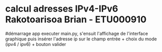 # calcul adresses IPv4-IPv6  Rakotoarisoa Brian - ETU000910

#démarrage app
executer main.py, s'ensuit l'affichage de l'interface graphique puis insérer l'adresse  ip sur le champ entrée + choix du mode (ipv4 / ipv6) + bouton valider
